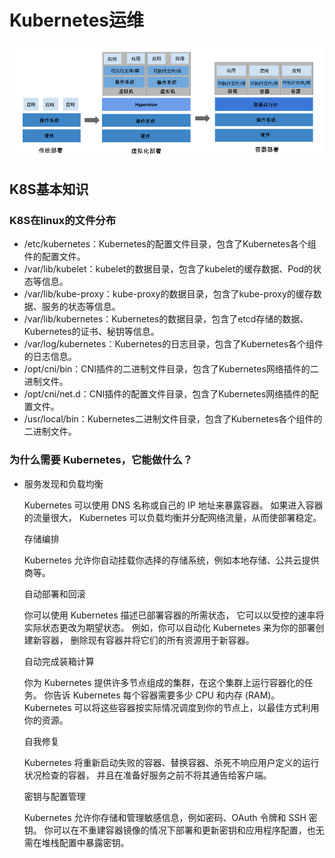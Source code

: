 # Kubernetes运维
![虚拟化历史回溯](/image/虚拟化历史回溯.png)

## K8S基本知识
### K8S在linux的文件分布

+ /etc/kubernetes：Kubernetes的配置文件目录，包含了Kubernetes各个组件的配置文件。
+ /var/lib/kubelet：kubelet的数据目录，包含了kubelet的缓存数据、Pod的状态等信息。
+ /var/lib/kube-proxy：kube-proxy的数据目录，包含了kube-proxy的缓存数据、服务的状态等信息。
+ /var/lib/kubernetes：Kubernetes的数据目录，包含了etcd存储的数据、Kubernetes的证书、秘钥等信息。
+ /var/log/kubernetes：Kubernetes的日志目录，包含了Kubernetes各个组件的日志信息。
+ /opt/cni/bin：CNI插件的二进制文件目录，包含了Kubernetes网络插件的二进制文件。
+ /opt/cni/net.d：CNI插件的配置文件目录，包含了Kubernetes网络插件的配置文件。
+ /usr/local/bin：Kubernetes二进制文件目录，包含了Kubernetes各个组件的二进制文件。

### 为什么需要 Kubernetes，它能做什么？

+ 服务发现和负载均衡

    Kubernetes 可以使用 DNS 名称或自己的 IP 地址来暴露容器。 如果进入容器的流量很大， Kubernetes 可以负载均衡并分配网络流量，从而使部署稳定。

    存储编排

    Kubernetes 允许你自动挂载你选择的存储系统，例如本地存储、公共云提供商等。

    自动部署和回滚

    你可以使用 Kubernetes 描述已部署容器的所需状态， 它可以以受控的速率将实际状态更改为期望状态。 例如，你可以自动化 Kubernetes 来为你的部署创建新容器， 删除现有容器并将它们的所有资源用于新容器。

    自动完成装箱计算

    你为 Kubernetes 提供许多节点组成的集群，在这个集群上运行容器化的任务。 你告诉 Kubernetes 每个容器需要多少 CPU 和内存 (RAM)。 Kubernetes 可以将这些容器按实际情况调度到你的节点上，以最佳方式利用你的资源。

    自我修复

    Kubernetes 将重新启动失败的容器、替换容器、杀死不响应用户定义的运行状况检查的容器， 并且在准备好服务之前不将其通告给客户端。

    密钥与配置管理

    Kubernetes 允许你存储和管理敏感信息，例如密码、OAuth 令牌和 SSH 密钥。 你可以在不重建容器镜像的情况下部署和更新密钥和应用程序配置，也无需在堆栈配置中暴露密钥。

